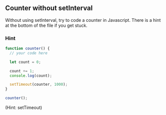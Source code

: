 ## Counter without setInterval

Without using setInterval, try to code a counter in Javascript. There is a hint at the bottom of the file if you get stuck.



### Hint

```javascript
function counter() {
  // your code here

  let count = 0;

  count += 1;
  console.log(count);

  setTimeout(counter, 1000);
}

counter();
```





































































(Hint: setTimeout)